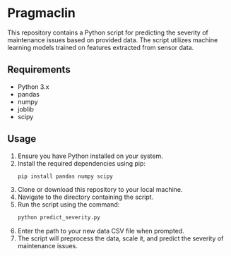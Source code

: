 # Pragmaclin

This repository contains a Python script for predicting the severity of maintenance issues based on provided data. The script utilizes machine learning models trained on features extracted from sensor data.

## Requirements
- Python 3.x
- pandas
- numpy
- joblib
- scipy

## Usage
1. Ensure you have Python installed on your system.
2. Install the required dependencies using pip:
    ```bash
    pip install pandas numpy scipy
    ```
3. Clone or download this repository to your local machine.
4. Navigate to the directory containing the script.
5. Run the script using the command:
    ```bash
    python predict_severity.py
    ```
6. Enter the path to your new data CSV file when prompted.
7. The script will preprocess the data, scale it, and predict the severity of maintenance issues.
